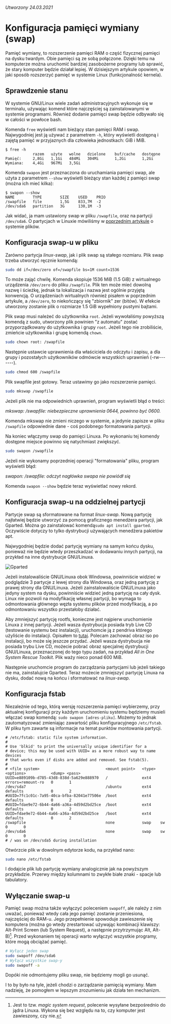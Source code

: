 **Utworzony* 24.03.2021*

# Konfiguracja pamięci wymiany (swap)

Pamięć wymiany, to rozszerzenie pamięci RAM o część fizycznej pamięci na dysku twardym. Obie pamięci są ze sobą połączone. Dzięki temu na komputerze można uruchomić bardziej zasobożerne programy lub sprawić, że stary komputer będzie działał lepiej. W dzisiejszym artykule opowiem, w jaki sposób rozszerzyć pamięć w systemie Linux (funkcjonalność kernela).

## Sprawdzenie stanu

W systemie GNU/Linux wiele zadań administracyjnych wykonuje się w terminalu, używając komend które najczęściej są zainstalowanymi w systemie programami. Również dodanie pamięci swap będzie odbywało się w całości w powłoce bash.

Komenda `free` wyświetli nam bieżący stan pamięci RAM i swap. Najwygodniej jest ją używać z parametrem `-h`, który wyświetli dostępną i zajętą pamięć w przyjaznych dla człowieka jednostkach: GiB i MiB.

```
$ free -h
			razem	użyte	wolne	dzielone	buf/cache	dostępne
Pamięć:		2,8Gi	1,1Gi	484Mi	304Mi		1,2Gi		1,2Gi
Wymiana:	4,4Gi	967Mi	3,5Gi	
```

Komenda `swapon` jest przeznaczona do uruchamiania pamięci swap, ale użyta z parametrem `--show` wyświetli bieżący stan każdej z pamięci swap (można ich mieć kilka):

```
$ swapon --show
NAME		TYPE		SIZE	USED	PRIO
/swapfile	file		1,5G	833,7M	-2
/dev/sda6	partition	3G		130,1M	-3
```

Jak widać, ja mam ustawiony swap w pliku `/swapfile`, oraz na partycji `/dev/sda6`. O partycjach w Linuxie mówiliśmy w [poprzednim artykule](system-plików-linuxa.md) o systemie plików.

## Konfiguracja swap-u w pliku

Zarówno partycja *linux-swap*, jak i plik swap są stałego rozmiaru. Plik swap trzeba utworzyć ręcznie komendą:

```bash
sudo dd if=/dev/zero of=/swapfile bs=1M count=1536
```

To może zająć chwilę. Komenda skopiuje 1536 MiB (1.5 GiB) z wirtualnego urządzenia `/dev/zero` do pliku `/swapfile`. Plik ten może mieć dowolną nazwę i ścieżkę, jednak ta lokalizacja i nazwa jest ogólnie przyjętą konwencją. O urządzeniach wirtualnych również pisałem w poprzednim artykule, a `/dev/zero`, to niekończący się "zbiornik" zer (bitów). W efekcie utworzony zostanie plik o rozmiarze 1.5 GiB wypełniony pustymi bajtami.

Plik swap musi należeć do użytkownika `root`. Jeżeli wywołaliśmy powyższą komendą z sudo, utworzony plik powinien "z automatu" zostać przyporządkowany do użytkownika i grupy `root`. Jeżeli tego nie zrobiliście, zmieńcie użytkownika i grupę komendą `chown`.

```bash
sudo chown root: /swapfile
```

Następnie ustawcie uprawnienia dla właściciela do odczytu i zapisu, a dla grupy i pozostałych użytkowników odmówcie wszystkich uprawnień (-rw-------).

```bash
sudo chmod 600 /swapfile
```

Plik swapfile jest gotowy. Teraz ustawimy go jako rozszerzenie pamięci.

```bash
sudo mkswap /swapfile
```

Jeżeli plik nie ma odpowiednich uprawnień, program wyświetli błąd o treści:

*mkswap: /swapfile: niebezpieczne uprawnienia 0644, powinno być 0600.*

Komenda mkswap nie zmieni niczego w systemie, a jedynie zapisze w pliku `/swapfile` odpowiednie dane - coś podobnego formatowania partycji.

Na koniec włączymy swap do pamięci Linuxa. Po wykonaniu tej komendy dostępne miejsce powinno się natychmiast zwiększyć.

```bash
sudo swapon /swapfile
```

Jeżeli nie wykonamy poprzedniej operacji "formatowania" pliku, program wyświetli błąd:

*swapon: /swapfile: odczyt nagłówka swapa nie powiódł się*

Komenda `swapon --show` będzie teraz wyświetlać nowy rekord.

## Konfiguracja swap-u na oddzielnej partycji

Partycje swap są sformatowane na format *linux-swap*. Nową partycję najłatwiej będzie utworzyć za pomocą graficznego menedżera partycji, jak Gparted. Można go zainstalować komendą`sudo apt install gparted`. Oczywiście dotyczy to tylko dystrybucji używających menedżera pakietów apt.

Najwygodniej będzie dodać partycję wymiany na samym końcu dysku, ponieważ nie będzie wtedy przeszkadzać w dodawaniu innych partycji, na przykład na inne dystrybucje GNU/Linuxa.

![Gparted](images/konfiguracja-pamięci-wymiany-swap_1.png)

Jeżeli instalowaliście GNU/Linuxa obok Windowsa, powinniście widzieć w podglądzie 3 partycje z lewej strony dla Windowsa, oraz jedną partycję z prawej strony dla GNU/Linuxa. Jeżeli zainstalowaliście GNU/Linuxa jako jedyny system na dysku, powinniście widzieć jedną partycję na cały dysk. Linux nie pozwoli na modyfikację własnej partycji, bo wymaga to odmontowania głównego węzła systemu plików przed modyfikacją, a po odmontowaniu wszystko przestałoby działać.

Aby zmniejszyć partycję rootfs, konieczne jest najpierw uruchomienie Linuxa z innej partycji. Jeżeli wasza dystrybucja posiada tryb Live CD (testowanie systemu bez instalacji), uruchomcie ją z pendriva którego użyliście do instalacji. Opisałem to [tutaj](wprowadzenie-instalacja-gnu-linux.md#nagrywanie-obrazu-dysku). Polecam zachować obraz iso po instalacji, bo może się jeszcze przydać. Jeżeli wasza dystrybucja nie posiada trybu Live CD, możecie pobrać obraz specjalnej dystrybucji GNU/Linuxa, przeznaczonej do tego typu zadań, na przykład *All in One System Rescue Toolkit*. Plik waży nieco ponad 600 MiB.

Następnie uruchomcie program do zarządzania partycjami lub jeżeli takiego nie ma, zainstalujcie Gparted. Teraz możecie zmniejszyć partycję Linuxa na dysku, dodać nową na końcu i sformatować na *linux-swap*.

## Konfiguracja fstab

Niezależnie od tego, którą wersję rozszerzenia pamięci wybierzemy, przy aktualnej konfiguracji przy każdym uruchomieniu systemu będziemy musieli włączać swap komendą: `sudo swapon [adres-pliku]`. Możemy to jednak zautomatyzować zmieniając zawartość pliku konfiguracyjnego `/etc/fstab`. W pliku tym zawarte są informacje na temat punktów montowania partycji.

```fstab
# /etc/fstab: static file system information.
#
# Use 'blkid' to print the universally unique identifier for a
# device; this may be used with UUID= as a more robust way to name devices
# that works even if disks are added and removed. See fstab(5).
#
# <file system>								<mount point>	<type>	<options>			<dump> <pass>
UUID=e889109b-d785-43d8-838d-5a629e888970	/				ext4	errors=remount-ro	0		1
/dev/sda7                               	/ubuntu			ext4	defaults			0		2
#UUID=7fc1c01c-7a95-40ca-bfba-82041e77506e	/boot			ext4	defaults			0		2
#UUID=fdae9e72-6b44-4a66-a36a-4d59d2bd25ce	/boot			ext4	defaults			0		2
UUID=fdae9e72-6b44-4a66-a36a-4d59d2bd25ce	/boot			ext4	defaults			0		2
/swapfile									none			swap	sw					0		0
/dev/sda6									none			swap	sw					0		0
# / was on /dev/sda5 during installation
```

Otwórzcie plik w dowolnym edytorze kodu, na przykład nano:

```bash
sudo nano /etc/fstab
```

I dodajcie plik lub partycję wymiany analogicznie jak na powyższym przykładzie. Przerwy między kolumnami to zwykłe białe znaki - spacje lub tabulatory.

## Wyłączanie swap-u

Pamięć swap można także wyłączyć poleceniem `swapoff`, ale należy z nim uważać, ponieważ wtedy cała jego pamięć zostanie przeniesiona, najczęściej do RAM-u. Jego przepełnienie spowoduje zawieszenie się komputera (można go wtedy zrestartować używając kombinacji klawiszy: Alt-Print Screen (lub System Request), a następnie przytrzymując Alt, Alt-B)[^1]. Przed wykonaniem tej operacji warto wyłączyć wszystkie programy, które mogą obciążać pamięć.

```bash
# Wyłącz jeden swap
sudo swapoff /dev/sda6
# Wyłącz wszystkie swap-y
sudo swapoff -a
```

Dopóki nie odmontujemy pliku swap, nie będziemy mogli go usunąć.

I to by było na tyle, jeżeli chodzi o zarządzanie pamięcią wymiany. Mam nadzieję, że pomogłem w lepszym zrozumieniu jak działa ten mechanizm.

[^1]: Jest to tzw. *magic system request*, polecenie wysyłane bezpośrednio do jądra Linuxa. Wykona się bez względu na to, czy komputer jest zawieszony, czy nie.
